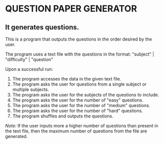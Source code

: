 # QUESTION PAPER GENERATOR

## It generates questions.

This is a program that outputs the questions in the order desired by the user.

The program uses a text file with the questions in the format:
"subject" | "difficulty" | "question"

Upon a successful run:
1. The program accesses the data in the given text file.
2. The program asks the user for questions from a single subject or multiple subjects.
3. The program asks the user for the subjects of the questions to include.
4. The program asks the user for the number of "easy" questions.
5. The program asks the user for the number of "medium" questions.
6. The program asks the user for the number of "hard" questions.
7. The program shuffles and outputs the questions.

_Note:_ If the user inputs more a higher number of questions than present in the text file, then the maximum number of questions from the file are generated.